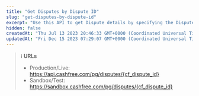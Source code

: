 ```yaml
---
title: "Get Disputes by Dispute ID"
slug: "get-disputes-by-dispute-id"
excerpt: "Use this API to get Dispute details by specifying the Dispute ID."
hidden: false
createdAt: "Thu Jul 13 2023 20:46:33 GMT+0000 (Coordinated Universal Time)"
updatedAt: "Fri Dec 15 2023 07:29:07 GMT+0000 (Coordinated Universal Time)"
---
```

> ℹ️ **URLs**
> 
> - Production/Live: <https://api.cashfree.com/pg/disputes/{cf_dispute_id}>
> - Sandbox/Test: <https://sandbox.cashfree.com/pg/disputes/{cf_dispute_id}>
